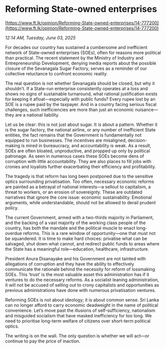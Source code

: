 # Reforming State-owned enterprises

[https://www.ft.lk/opinion/Reforming-State-owned-enterprises/14-777200](https://www.ft.lk/opinion/Reforming-State-owned-enterprises/14-777200)

*12:14 AM, Tuesday, June 03, 2025*

For decades our country has sustained a cumbersome and inefficient network of State-owned enterprises (SOEs), often for reasons more political than practical. The recent statement by the Ministry of Industry and Entrepreneurship Development, denying media reports about the possible closure of the Sevanagala Sugar Factory, serves as a reminder of our collective reluctance to confront economic reality.

The real question is not whether Sevanagala should be closed, but why it shouldn’t. If a State-run enterprise consistently operates at a loss and shows no signs of sustainable turnaround, what rational justification exists for keeping it afloat—especially with public funds? Every rupee lost by an SOE is a rupee paid by the taxpayer. And in a country facing serious fiscal challenges, such inefficiencies are more than just an economic nuisance—they are a national liability.

Let us be clear: this is not just about sugar. It is about a pattern. Whether it is the sugar factory, the national airline, or any number of inefficient State entities, the fact remains that the Government is fundamentally not equipped to run businesses. The incentives are misaligned, decision-making is mired in bureaucracy, and accountability is weak. As a result, SOEs are often bloated, unproductive, and propped up only by political patronage. As seen in numerous cases these SOEs become dens of corruption with little accountability. They are also places to fill jobs with cronies and loyalists further exacerbating their efficiency and profitability.

The tragedy is that reform has long been postponed due to the sensitive optics surrounding privatisation. Too often, necessary economic reforms are painted as a betrayal of national interests—a sellout to capitalism, a threat to workers, or an erosion of sovereignty. These are outdated narratives that ignore the core issue: economic sustainability. Emotional arguments, while understandable, should not be allowed to derail prudent policy.

The current Government, armed with a two-thirds majority in Parliament, and the backing of a vast majority of the working class people of the country, has both the mandate and the political muscle to enact long-overdue reforms. This is a rare window of opportunity—one that must not be squandered. It is time to make hard choices: privatise what can be salvaged, shut down what cannot, and redirect public funds to areas where the State has a meaningful role—education, healthcare, infrastructure.

President Anura Disanayake and his Government are not tainted with allegations of corruption and they have the ability to effectively communicate the rationale behind the necessity for reform of lossmaking SOEs. This ‘trust’ is the most valuable asset this administration has if it ventures to do the necessary reforms. As a socialist leaning administration, it will not be accused of selling out to crony capitalists and opportunities as previous administrations have done with numerous privatisation ventures.

Reforming SOEs is not about ideology; it is about common sense. Sri Lanka can no longer afford to carry economic deadweight in the name of political convenience. Let’s move past the illusions of self-sufficiency, nationalism and misguided socialism that have masked inefficiency for too long. We need to prioritise long-term welfare of citizens over short-term political optics.

The writing is on the wall. The only question is whether we will act—or continue to pay the price of inaction.

